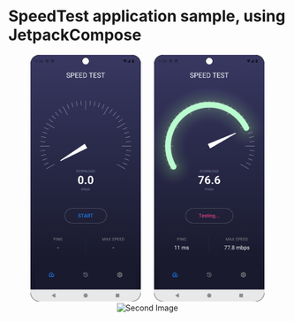 

# SpeedTest application sample, using JetpackCompose


<p align="center">
  <img src="https://github.com/amirdorri/speedTestApp/blob/master/app/src/main/res/drawable/first.png" alt="First Image" width="200" style="margin-right: 20px;"/>
  <img src="https://github.com/amirdorri/speedTestApp/blob/master/app/src/main/res/drawable/second.png" alt="Second Image" width="200"/>

  
  <img src="[https://www.google.com/url?sa=i&url=https%3A%2F%2Fwww.tarafdari.com%2Fnode%2F2359326&psig=AOvVaw2nvfYQ-_M4-8jq7RCKsZL_&ust=1726388655935000&source=images&cd=vfe&opi=89978449&ved=0CBQQjRxqFwoTCMiY65yBwogDFQAAAAAdAAAAABAJ](https://s6.uupload.ir/files/1305972_269_qj9.jpg](https://tanbur-music.ir/wp-content/uploads/2024/04/bamshad.jpg)" alt="Second Image" width="200"/>
</p>





